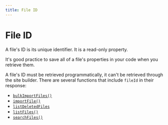 ```yaml
---
title: File ID
---
```


# File ID
A file's ID is its unique identifier. It is a read-only property.

It's good practice to save all of a file's properties in your code when you retrieve them.

A file's ID must be retrieved programmatically, it can't be retrieved through the site builder. There are several functions that include `fileId` in their response:
* [`bulkImportFiles()`](https://www.wix.com/velo/reference/wix-media-v2/files/bulkimportfiles)
* [`importFile()`](https://www.wix.com/velo/reference/wix-media-v2/files/importfile)
* [`listDeletedFiles`](https://www.wix.com/velo/reference/wix-media-v2/files/listdeletedfiles)
* [`listFiles()`](https://www.wix.com/velo/reference/wix-media-v2/files/listfiles)
* [`searchFiles()`](https://www.wix.com/velo/reference/wix-media-v2/files/searchfiles)